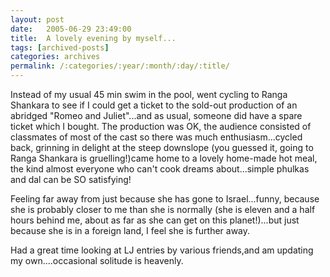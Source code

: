 ```yaml
---
layout: post
date:	2005-06-29 23:49:00
title:  A lovely evening by myself...
tags: [archived-posts]
categories: archives
permalink: /:categories/:year/:month/:day/:title/
---
```

Instead of my usual 45 min swim in the pool, went cycling to Ranga Shankara to see if I could get a ticket to the sold-out production of an abridged "Romeo and Juliet"...and as usual, someone did have a spare ticket which I bought. The production was OK, the audience consisted of classmates of most of the cast so there was much enthusiasm...cycled back, grinning in delight at the steep downslope (you guessed it, going to Ranga Shankara is gruelling!)came home to a lovely home-made hot meal, the kind almost everyone who can't cook dreams about...simple phulkas and dal can be SO satisfying!

Feeling far away from <lj user="shortindiangirl"> just because she has gone to Israel...funny, because she is probably closer to me than she is normally (she is eleven and a half hours behind me, about as far as she can get on this planet!)...but just because she is in a foreign land, I feel she is further away.

Had a great time looking at LJ entries by various friends,and am updating my own....occasional solitude is heavenly.
